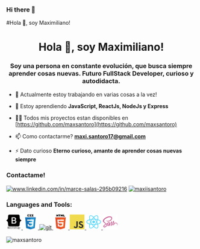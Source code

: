### Hi there 👋
#Hola 👋, soy Maximiliano!

<h1 align="center">Hola 👋, soy Maximiliano!</h1>
<h3 align="center">Soy una persona en constante evolución, que busca siempre aprender cosas nuevas. Futuro FullStack Developer, curioso y autodidacta.</h3>

- 🔭 Actualmente estoy trabajando en varias cosas a la vez!

- 🌱 Estoy aprendiendo **JavaScript, ReactJs, NodeJs y Express**

- 👨‍💻 Todos mis proyectos estan disponibles en [https://github.com/maxsantoro](https://github.com/maxsantoro)

- 📫 Como contactarme? **maxi.santoro17@gmail.com**

- ⚡ Dato curioso **Eterno curioso, amante de aprender cosas nuevas siempre**

<h3 align="left">Contactame!</h3>
<p align="left">
<a href="https://www.linkedin.com/in/maximiliano-santoro-b0754a158/" target="blank"><img align="center" src="https://raw.githubusercontent.com/rahuldkjain/github-profile-readme-generator/master/src/images/icons/Social/linked-in-alt.svg" alt="www.linkedin.com/in/marce-salas-295b09216" height="30" width="40" /></a>
<a href="https://www.instagram.com/maxiisantoro/" target="blank"><img align="center" src="https://raw.githubusercontent.com/rahuldkjain/github-profile-readme-generator/master/src/images/icons/Social/instagram.svg" alt="maxiisantoro" height="30" width="40" /></a>
</p>

<h3 align="left">Languages and Tools:</h3>
<p align="left"> <a href="https://getbootstrap.com" target="_blank" rel="noreferrer"> <img src="https://raw.githubusercontent.com/devicons/devicon/master/icons/bootstrap/bootstrap-plain-wordmark.svg" alt="bootstrap" width="40" height="40"/> </a> <a href="https://www.w3schools.com/css/" target="_blank" rel="noreferrer"> <img src="https://raw.githubusercontent.com/devicons/devicon/master/icons/css3/css3-original-wordmark.svg" alt="css3" width="40" height="40"/> </a> <a href="https://git-scm.com/" target="_blank" rel="noreferrer"> <img src="https://www.vectorlogo.zone/logos/git-scm/git-scm-icon.svg" alt="git" width="40" height="40"/> </a> <a href="https://www.w3.org/html/" target="_blank" rel="noreferrer"> <img src="https://raw.githubusercontent.com/devicons/devicon/master/icons/html5/html5-original-wordmark.svg" alt="html5" width="40" height="40"/> </a> <a href="https://www.javascript.com" target="_blank" rel="noreferrer"> <img src="https://github.com/devicons/devicon/blob/master/icons/javascript/javascript-original.svg" alt="javascript" width="40" height="40"/> </a> 
   </a> <a href="https://reactjs.org/" target="_blank" rel="noreferrer"> <img src="https://github.com/devicons/devicon/blob/master/icons/react/react-original.svg" alt="react" width="40" height="40"/> </a>
  <a href="https://sass-lang.com" target="_blank" rel="noreferrer"> <img src="https://raw.githubusercontent.com/devicons/devicon/master/icons/sass/sass-original.svg" alt="sass" width="40" height="40"/> </a> </p>

<p><img align="center" src="https://github-readme-stats.vercel.app/api/top-langs?username=maxsantoro&show_icons=true&locale=en&layout=compact" alt="maxsantoro" /></p>

